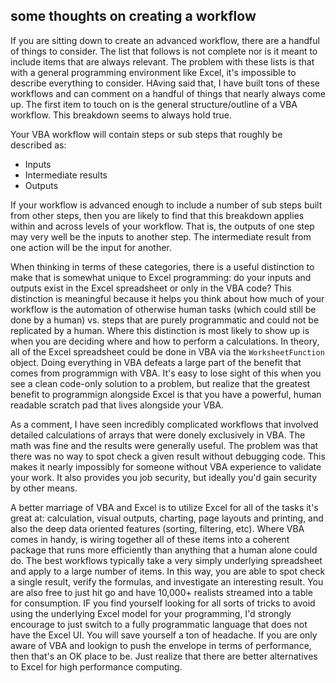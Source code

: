 ## some thoughts on creating a workflow

If you are sitting down to create an advanced workflow, there are a handful of things to consider. The list that follows is not complete nor is it meant to include items that are always relevant. The problem with these lists is that with a general programming environment like Excel, it's impossible to describe everything to consider. HAving said that, I have built tons of these workflows and can comment on a handful of things that nearly always come up. The first item to touch on is the general structure/outline of a VBA workflow. This breakdown seems to always hold true.

Your VBA workflow will contain steps or sub steps that roughly be described as:

- Inputs
- Intermediate results
- Outputs

If your workflow is advanced enough to include a number of sub steps built from other steps, then you are likely to find that this breakdown applies within and across levels of your workflow. That is, the outputs of one step may very well be the inputs to another step. The intermediate result from one action will be the input for another.

When thinking in terms of these categories, there is a useful distinction to make that is somewhat unique to Excel programming: do your inputs and outputs exist in the Excel spreadsheet or only in the VBA code? This distinction is meaningful because it helps you think about how much of your workflow is the automation of otherwise human tasks (which could still be done by a human) vs. steps that are purely programmatic and could not be replicated by a human. Where this distinction is most likely to show up is when you are deciding where and how to perform a calculations. In theory, all of the Excel spreadsheet could be done in VBA via the `WorksheetFunction` object. Doing everything in VBA defeats a large part of the benefit that comes from programmign with VBA. It's easy to lose sight of this when you see a clean code-only solution to a problem, but realize that the greatest benefit to programmign alongside Excel is that you have a powerful, human readable scratch pad that lives alongside your VBA.

As a comment, I have seen incredibly complicated workflows that involved detailed calculations of arrays that were donely exclusively in VBA. The math was fine and the results were generally useful. The problem was that there was no way to spot check a given result without debugging code. This makes it nearly impossibly for someone without VBA experience to validate your work. It also provides you job security, but ideally you'd gain security by other means.

A better marriage of VBA and Excel is to utilize Excel for all of the tasks it's great at: calculation, visual outputs, charting, page layouts and printing, and also the deep data oriented features (sorting, filtering, etc). Where VBA comes in handy, is wiring together all of these items into a coherent package that runs more efficiently than anything that a human alone could do. The best workflows typically take a very simply underlying spreadsheet and apply to a large number of items. In this way, you are able to spot check a single result, verify the formulas, and investigate an interesting result. You are also free to just hit go and have 10,000+ realists streamed into a table for consumption. IF you find yourself looking for all sorts of tricks to avoid using the underlying Excel model for your programming, I'd strongly encourage to just switch to a fully programmatic language that does not have the Excel UI. You will save yourself a ton of headache. If you are only aware of VBA and lookign to push the envelope in terms of performance, then that's an OK place to be. Just realize that there are better alternatives to Excel for high performance computing.
